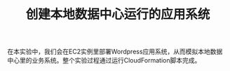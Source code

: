 ﻿---
title: "创建本地数据中心运行的应用系统"
chapter: false
weight: 20
---

在本实验中，我们会在EC2实例里部署Wordpress应用系统，从而模拟本地数据中心里的业务系统。整个实验过程通过运行CloudFormation脚本完成。


 


